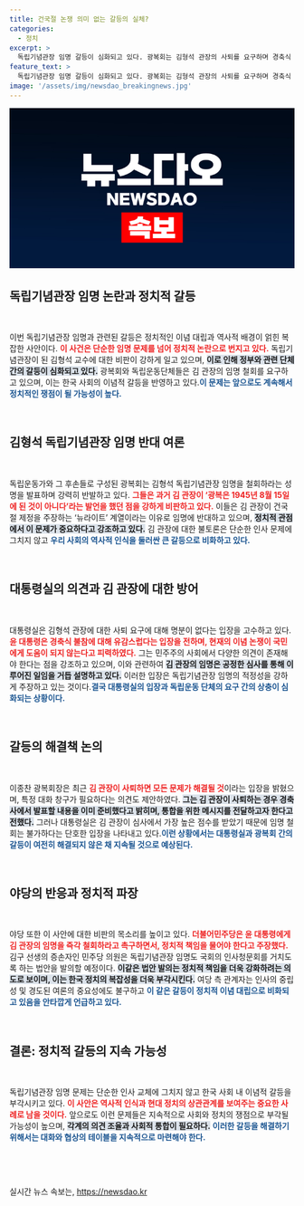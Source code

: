 ```yaml
---
title: 건국절 논쟁 의미 없는 갈등의 실체?
categories:
  - 정치
excerpt: >
  독립기념관장 임명 갈등이 심화되고 있다. 광복회는 김형석 관장의 사퇴를 요구하며 경축식 불참을 선언했으나, 대통령실은 “사퇴할 명분이 없다”며 맞서고 있다. 갈등의 불씨는 건국절 논란과 불공정 인사 심사에 있다.
feature_text: >
  독립기념관장 임명 갈등이 심화되고 있다. 광복회는 김형석 관장의 사퇴를 요구하며 경축식 불참을 선언했으나, 대통령실은 “사퇴할 명분이 없다”며 맞서고 있다. 갈등의 불씨는 건국절 논란과 불공정 인사 심사에 있다.
image: '/assets/img/newsdao_breakingnews.jpg'
---
```


<p><img src="/assets/img/newsdao_breakingnews.jpg" alt="koreaapp 속보" /></p>

<h2 data-ke-size="size26">독립기념관장 임명 논란과 정치적 갈등</h2>

<p data-ke-size="size16">&nbsp;</p>

<p>이번 독립기념관장 임명과 관련된 갈등은 정치적인 이념 대립과 역사적 배경이 얽힌 복잡한 사안이다. <b><span style="color: #ee2323;">이 사건은 단순한 임명 문제를 넘어 정치적 논란으로 번지고 있다.</span></b> 독립기념관장이 된 김형석 교수에 대한 비판이 강하게 일고 있으며, <b><span style="background-color: #21538527;">이로 인해 정부와 관련 단체 간의 갈등이 심화되고 있다.</span></b> 광복회와 독립운동단체들은 김 관장의 임명 철회를 요구하고 있으며, 이는 한국 사회의 이념적 갈등을 반영하고 있다.<b><span style="color: #1a5490;">이 문제는 앞으로도 계속해서 정치적인 쟁점이 될 가능성이 높다.</span></b></p>

<p data-ke-size="size16">&nbsp;</p>

<h2 data-ke-size="size26">김형석 독립기념관장 임명 반대 여론</h2>

<p data-ke-size="size16">&nbsp;</p>

<p>독립운동가와 그 후손들로 구성된 광복회는 김형석 독립기념관장 임명을 철회하라는 성명을 발표하며 강력히 반발하고 있다. <b><span style="color: #ee2323;">그들은 과거 김 관장이 ‘광복은 1945년 8월 15일에 된 것이 아니다’라는 발언을 했던 점을 강하게 비판하고 있다.</span></b> 이들은 김 관장이 건국절 제정을 주장하는 ‘뉴라이트’ 계열이라는 이유로 임명에 반대하고 있으며, <b><span style="background-color: #21538527;">정치적 관점에서 이 문제가 중요하다고 강조하고 있다.</span></b> 김 관장에 대한 불토론은 단순한 인사 문제에 그치지 않고 <b><span style="color: #1a5490;">우리 사회의 역사적 인식을 둘러싼 큰 갈등으로 비화하고 있다.</span></b></p>

<p data-ke-size="size16">&nbsp;</p>

<h2 data-ke-size="size26">대통령실의 의견과 김 관장에 대한 방어</h2>

<p data-ke-size="size16">&nbsp;</p>

<p>대통령실은 김형석 관장에 대한 사퇴 요구에 대해 명분이 없다는 입장을 고수하고 있다. <b><span style="color: #ee2323;">윤 대통령은 경축식 불참에 대해 유감스럽다는 입장을 전하며, 현재의 이념 논쟁이 국민에게 도움이 되지 않는다고 피력하였다.</span></b> 그는 민주주의 사회에서 다양한 의견이 존재해야 한다는 점을 강조하고 있으며, 이와 관련하여 <b><span style="background-color: #21538527;">김 관장의 임명은 공정한 심사를 통해 이루어진 일임을 거듭 설명하고 있다.</span></b> 이러한 입장은 독립기념관장 임명의 적정성을 강하게 주장하고 있는 것이다.<b><span style="color: #1a5490;">결국 대통령실의 입장과 독립운동 단체의 요구 간의 상충이 심화되는 상황이다.</span></b></p>

<p data-ke-size="size16">&nbsp;</p>

<h2 data-ke-size="size26">갈등의 해결책 논의</h2>

<p data-ke-size="size16">&nbsp;</p>

<p>이종찬 광복회장은 최근 <b><span style="color: #ee2323;">김 관장이 사퇴하면 모든 문제가 해결될 것</span></b>이라는 입장을 밝혔으며, 특정 대화 창구가 필요하다는 의견도 제안하였다. <b><span style="background-color: #21538527;">그는 김 관장이 사퇴하는 경우 경축사에서 발표할 내용을 이미 준비했다고 밝히며, 통합을 위한 메시지를 전달하고자 한다고 전했다.</span></b> 그러나 대통령실은 김 관장이 심사에서 가장 높은 점수를 받았기 때문에 임명 철회는 불가하다는 단호한 입장을 나타내고 있다.<b><span style="color: #1a5490;">이런 상황에서는 대통령실과 광복회 간의 갈등이 여전히 해결되지 않은 채 지속될 것으로 예상된다.</span></b></p>

<p data-ke-size="size16">&nbsp;</p>

<h2 data-ke-size="size26">야당의 반응과 정치적 파장</h2>

<p data-ke-size="size16">&nbsp;</p>

<p>야당 또한 이 사안에 대한 비판의 목소리를 높이고 있다. <b><span style="color: #ee2323;">더불어민주당은 윤 대통령에게 김 관장의 임명을 즉각 철회하라고 촉구하면서, 정치적 책임을 물어야 한다고 주장했다.</span></b> 김구 선생의 증손자인 민주당 의원은 독립기념관장 임명도 국회의 인사청문회를 거치도록 하는 법안을 발의할 예정이다. <b><span style="background-color: #21538527;">이같은 법안 발의는 정치적 책임을 더욱 강화하려는 의도로 보이며, 이는 한국 정치의 복잡성을 더욱 부각시킨다.</span></b> 여당 측 관계자는 인사의 중립성 및 경도된 여론의 중요성에도 불구하고 <b><span style="color: #1a5490;">이 같은 갈등이 정치적 이념 대립으로 비화되고 있음을 안타깝게 언급하고 있다.</span></b></p>

<p data-ke-size="size16">&nbsp;</p>

<h2 data-ke-size="size26">결론: 정치적 갈등의 지속 가능성</h2>

<p data-ke-size="size16">&nbsp;</p>

<p>독립기념관장 임명 문제는 단순한 인사 교체에 그치지 않고 한국 사회 내 이념적 갈등을 부각시키고 있다. <b><span style="color: #ee2323;">이 사안은 역사적 인식과 현대 정치의 상관관계를 보여주는 중요한 사례로 남을 것이다.</span></b> 앞으로도 이런 문제들은 지속적으로 사회와 정치의 쟁점으로 부각될 가능성이 높으며, <b><span style="background-color: #21538527;">각계의 의견 조율과 사회적 통합이 필요하다.</span></b> <b><span style="color: #1a5490;">이러한 갈등을 해결하기 위해서는 대화와 협상의 테이블을 지속적으로 마련해야 한다.</span></b> </p>

<p data-ke-size="size16">&nbsp;</p>

<p data-ke-size="size16">&nbsp;</p>
실시간 뉴스 속보는, <a href="https://newsdao.kr" rel="dofollow">https://newsdao.kr</a>


